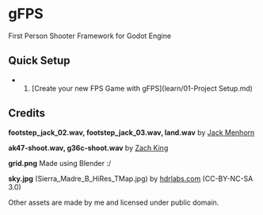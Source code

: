# gFPS
First Person Shooter Framework for Godot Engine

## Quick Setup

- 1. [Create your new FPS Game with gFPS](learn/01-Project Setup.md)

## Credits

**footstep_jack_02.wav, footstep_jack_03.wav, land.wav**
by [Jack Menhorn](https://opengameart.org/content/fps-placeholder-sounds)

**ak47-shoot.wav, g36c-shoot.wav**
by [Zach King](http://sweetsoundeffects.com/gun-pack-2/)

**grid.png**
Made using Blender :/

**sky.jpg** (Sierra_Madre_B_HiRes_TMap.jpg)
by [hdrlabs.com](http://www.hdrlabs.com/sibl/archive.html) (CC-BY-NC-SA 3.0)

Other assets are made by me and licensed under public domain.

